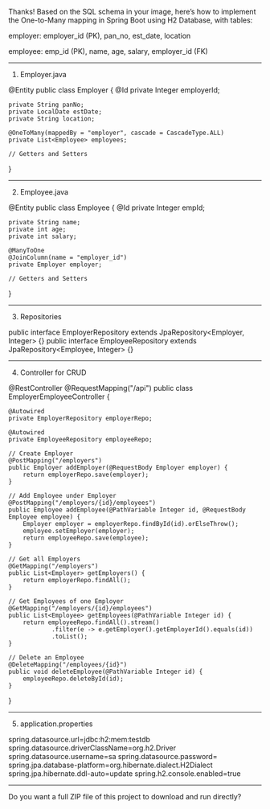 Thanks! Based on the SQL schema in your image, here’s how to implement the One-to-Many mapping in Spring Boot using H2 Database, with tables:

employer: employer_id (PK), pan_no, est_date, location

employee: emp_id (PK), name, age, salary, employer_id (FK)



---

1. Employer.java

@Entity
public class Employer {
    @Id
    private Integer employerId;

    private String panNo;
    private LocalDate estDate;
    private String location;

    @OneToMany(mappedBy = "employer", cascade = CascadeType.ALL)
    private List<Employee> employees;

    // Getters and Setters
}


---

2. Employee.java

@Entity
public class Employee {
    @Id
    private Integer empId;

    private String name;
    private int age;
    private int salary;

    @ManyToOne
    @JoinColumn(name = "employer_id")
    private Employer employer;

    // Getters and Setters
}


---

3. Repositories

public interface EmployerRepository extends JpaRepository<Employer, Integer> {}
public interface EmployeeRepository extends JpaRepository<Employee, Integer> {}


---

4. Controller for CRUD

@RestController
@RequestMapping("/api")
public class EmployerEmployeeController {

    @Autowired
    private EmployerRepository employerRepo;

    @Autowired
    private EmployeeRepository employeeRepo;

    // Create Employer
    @PostMapping("/employers")
    public Employer addEmployer(@RequestBody Employer employer) {
        return employerRepo.save(employer);
    }

    // Add Employee under Employer
    @PostMapping("/employers/{id}/employees")
    public Employee addEmployee(@PathVariable Integer id, @RequestBody Employee employee) {
        Employer employer = employerRepo.findById(id).orElseThrow();
        employee.setEmployer(employer);
        return employeeRepo.save(employee);
    }

    // Get all Employers
    @GetMapping("/employers")
    public List<Employer> getEmployers() {
        return employerRepo.findAll();
    }

    // Get Employees of one Employer
    @GetMapping("/employers/{id}/employees")
    public List<Employee> getEmployees(@PathVariable Integer id) {
        return employeeRepo.findAll().stream()
                .filter(e -> e.getEmployer().getEmployerId().equals(id))
                .toList();
    }

    // Delete an Employee
    @DeleteMapping("/employees/{id}")
    public void deleteEmployee(@PathVariable Integer id) {
        employeeRepo.deleteById(id);
    }
}


---

5. application.properties

spring.datasource.url=jdbc:h2:mem:testdb
spring.datasource.driverClassName=org.h2.Driver
spring.datasource.username=sa
spring.datasource.password=
spring.jpa.database-platform=org.hibernate.dialect.H2Dialect
spring.jpa.hibernate.ddl-auto=update
spring.h2.console.enabled=true


---

Do you want a full ZIP file of this project to download and run directly?
